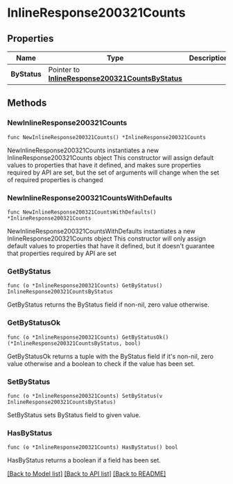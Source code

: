 # InlineResponse200321Counts

## Properties

Name | Type | Description | Notes
------------ | ------------- | ------------- | -------------
**ByStatus** | Pointer to [**InlineResponse200321CountsByStatus**](InlineResponse200321CountsByStatus.md) |  | [optional] 

## Methods

### NewInlineResponse200321Counts

`func NewInlineResponse200321Counts() *InlineResponse200321Counts`

NewInlineResponse200321Counts instantiates a new InlineResponse200321Counts object
This constructor will assign default values to properties that have it defined,
and makes sure properties required by API are set, but the set of arguments
will change when the set of required properties is changed

### NewInlineResponse200321CountsWithDefaults

`func NewInlineResponse200321CountsWithDefaults() *InlineResponse200321Counts`

NewInlineResponse200321CountsWithDefaults instantiates a new InlineResponse200321Counts object
This constructor will only assign default values to properties that have it defined,
but it doesn't guarantee that properties required by API are set

### GetByStatus

`func (o *InlineResponse200321Counts) GetByStatus() InlineResponse200321CountsByStatus`

GetByStatus returns the ByStatus field if non-nil, zero value otherwise.

### GetByStatusOk

`func (o *InlineResponse200321Counts) GetByStatusOk() (*InlineResponse200321CountsByStatus, bool)`

GetByStatusOk returns a tuple with the ByStatus field if it's non-nil, zero value otherwise
and a boolean to check if the value has been set.

### SetByStatus

`func (o *InlineResponse200321Counts) SetByStatus(v InlineResponse200321CountsByStatus)`

SetByStatus sets ByStatus field to given value.

### HasByStatus

`func (o *InlineResponse200321Counts) HasByStatus() bool`

HasByStatus returns a boolean if a field has been set.


[[Back to Model list]](../README.md#documentation-for-models) [[Back to API list]](../README.md#documentation-for-api-endpoints) [[Back to README]](../README.md)


